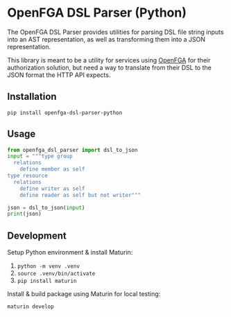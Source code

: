 # OpenFGA DSL Parser (Python)

The OpenFGA DSL Parser provides utilities for parsing DSL file string inputs into an AST representation, as well as transforming them into a JSON representation.

This library is meant to be a utility for services using [OpenFGA](https://openfga.dev/) for their authorization solution, but need a way to translate from their DSL to the JSON format the HTTP API expects.

## Installation

`pip install openfga-dsl-parser-python`

## Usage

```python
from openfga_dsl_parser import dsl_to_json
input = """type group
  relations
    define member as self
type resource
  relations
    define writer as self
    define reader as self but not writer"""

json = dsl_to_json(input)
print(json)
```

## Development

Setup Python environment & install Maturin:

1. `python -m venv .venv`
2. `source .venv/bin/activate`
3. `pip install maturin`

Install & build package using Maturin for local testing:

`maturin develop`
